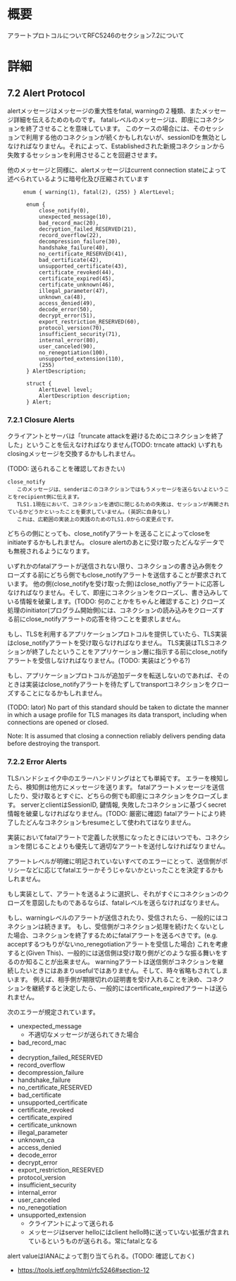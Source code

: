 # 概要
アラートプロトコルについてRFC5246のセクション7.2について

# 詳細

## 7.2 Alert Protocol
alertメッセージはメッセージの重大性をfatal, warningの２種類、またメッセージ詳細を伝えるためのものです。
fatalレベルのメッセージは、即座にコネクションを終了させることを意味しています。
このケースの場合には、そのセッションで利用する他のコネクションが続くかもしれないが、sessionIDを無効としなければなりません。それによって、Establishedされた新規コネクションから失敗するセッションを利用させることを回避させます。

他のメッセージと同様に、alertメッセージはcurrent connection stateによって述べられているように暗号化及び圧縮されています
```
     enum { warning(1), fatal(2), (255) } AlertLevel;

      enum {
          close_notify(0),
          unexpected_message(10),
          bad_record_mac(20),
          decryption_failed_RESERVED(21),
          record_overflow(22),
          decompression_failure(30),
          handshake_failure(40),
          no_certificate_RESERVED(41),
          bad_certificate(42),
          unsupported_certificate(43),
          certificate_revoked(44),
          certificate_expired(45),
          certificate_unknown(46),
          illegal_parameter(47),
          unknown_ca(48),
          access_denied(49),
          decode_error(50),
          decrypt_error(51),
          export_restriction_RESERVED(60),
          protocol_version(70),
          insufficient_security(71),
          internal_error(80),
          user_canceled(90),
          no_renegotiation(100),
          unsupported_extension(110),
          (255)
      } AlertDescription;

      struct {
          AlertLevel level;
          AlertDescription description;
      } Alert;
```

### 7.2.1 Closure Alerts
クライアントとサーバは「truncate attackを避けるためにコネクションを終了した」ということを伝えなければなりません(TODO: trncate attack)
いずれもclosingメッセージを交換するかもしれません。


(TODO: 送られることを確認しておきたい)
```
close_notify
   このメッセージは、senderはこのコネクションではもうメッセージを送らないよということをrecipient側に伝えます。
   TLS1.1現在において、コネクションを適切に閉じるための失敗は、セッションが再開されているかどうかといったことを要求していません。(英訳に自身なし)
   これは、広範囲の実装上の実践のためのTLS1.0からの変更点です。
```

どちらの側にとっても、close_notifyアラートを送ることによってcloseをinitiateするかもしれません。
closure alertのあとに受け取ったどんなデータでも無視されるようになります。

いずれかのfatalアラートが送信されない限り、コネクションの書き込み側をクローズする前にどちら側でもclose_notifyアラートを送信することが要求されています。
他の側(close_notifyを受け取った側)はclose_notfiyアラートに応答しなければなりません。そして、即座にコネクションをクローズし、書き込みしている情報を破棄します。(TODO: 何のことかをちゃんと確認すること)
クローズ処理のinitiator(プログラム開始側)には、コネクションの読み込みをクローズする前にclose_notifyアラートの応答を待つことを要求しません。

もし、TLSを利用するアプリケーションプロトコルを提供していたら、TLS実装はclose_notifyアラートを受け取らなければなりません。
TLS実装はTLSコネクションが終了したということをアプリケーション層に指示する前にclose_notifyアラートを受信しなければなりません。(TODO: 実装はどうやる?)

もし、アプリケーションプロトコルが追加データを転送しないのであれば、そのときは実装はclose_notifyアラートを待たずしてtransportコネクションをクローズすることになるかもしれません。

(TODO: lator)
No part of this standard should be taken to dictate the manner in which a usage profile for TLS manages its data transport, including when connections are opened or closed.

Note: It is assumed that closing a connection reliably delivers pending data before destroying the transport.

### 7.2.2 Error Alerts
TLSハンドシェイク中のエラーハンドリングはとても単純です。
エラーを検知したら、検知側は他方にメッセージを送ります。
fatalアラートメッセージを送信したり、受け取るとすぐに、どちらの側でも即座にコネクションをクローズします。
serverとclientはSessionID, 鍵情報, 失敗したコネクションに基づくsecret情報を破棄しなければなりません。(TODO: 厳密に確認)
fatalアラートにより終了したどんなコネクションもresumeとして使われてはなりません。

実装においてfatalアラートで定義した状態になったときにはいつでも、コネクションを閉じることよりも優先して適切なアラートを送付しなければなりません。

アラートレベルが明確に明記されていないすべてのエラーにとって、送信側がポリシーなどに応じてfatalエラーかそうじゃないかといったことを決定するかもしれません。

もし実装として、アラートを送るように選択し、それがすぐにコネクションのクローズを意図したものであるならば、fatalレベルを送らなければなりません。

もし、warningレベルのアラートが送信されたり、受信されたら、一般的にはコネクションは続きます。
もし、受信側がコネクション処理を続けたくないとした場合、コネクションを終了するためにfatalアラートを送るべきです。(e.g. acceptするつもりがないno_renegotiationアラートを受信した場合)
これを考慮すると(Given This)、一般的には送信側は受け取り側がどのような振る舞いをするのか知ることが出来ません。
warningアラートは送信側がコネクションを継続したいときにはあまりusefulではありません。そして、時々省略もされてしまいます。
例えば、相手側が期限切れの証明書を受け入れることを決め、コネクションを継続すると決定したら、一般的にはcertificate_expiredアラートは送られません。

次のエラーが規定されています。

- unexpected_message
  - 不適切なメッセージが送られてきた場合
-  bad_record_mac
  - 
- decryption_failed_RESERVED
- record_overflow
- decompression_failure
- handshake_failure
- no_certificate_RESERVED
- bad_certificate
- unsupported_certificate
- certificate_revoked
- certificate_expired
- certificate_unknown
- illegal_parameter
- unknown_ca
- access_denied
- decode_error
- decrypt_error
- export_restriction_RESERVED
- protocol_version
- insufficient_security
- internal_error
- user_canceled
- no_renegotiation
- unsupported_extension
  - クライアントによって送られる
  - メッセージはserver helloにはclient hello時に送っていない拡張が含まれているというものが送られる。常にfatalとなる

alert valueはIANAによって割り当てられる。(TODO: 確認しておく)
- https://tools.ietf.org/html/rfc5246#section-12

